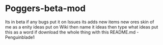 # Poggers-beta-mod
Its in beta
if any bugs put it on Issues
its adds new items
new ores 
skin of me as a enity 
ideas put on Wiki then name it ideas then type what ideas put this as a word if download the whole thing with this  README.md
-Penguinblade1 
